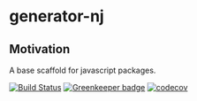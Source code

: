 # generator-nj

## Motivation
A base scaffold for javascript packages.

[![Build Status](https://nikkijdesigns.visualstudio.com/public/_apis/build/status/NikkiJ19.generator-nik?branchName=master)](https://nikkijdesigns.visualstudio.com/public/_build/latest?definitionId=15&branchName=master)
[![Greenkeeper badge](https://badges.greenkeeper.io/NikkiJ19/generator-nik.svg)](https://greenkeeper.io/)
[![codecov](https://codecov.io/gh/NikkiJ19/generator-nik/branch/master/graph/badge.svg)](https://codecov.io/gh/NikkiJ19/generator-nik)
